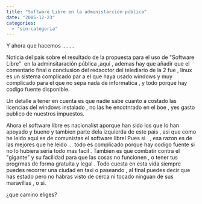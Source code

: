 ```yaml
---
title: "Software Libre en la administarción pública"
date: "2005-12-23"
categories: 
  - "sin-categoria"
---
```


Y ahora que hacemos ........

Noticia del pais sobre el resultado de la propuesta para el uso de "Software Libre"  en la adminsitaración pública ,aqui , ademas hay que añadir que el comentario final o conclusion del redacctor del telediario de la 2 fue , linux es un sistema complicado par a el que haya usado windows y muy complicado para el que no sepa nada de informatica , y todo porque hay codigo fuente disponible.

Un detalle a tener en cuenta es que nadie sabe cuanto a costado las licencias del windows instalado , no las he encotnrado en el boe , yes gasto publico de nuestros impuestos.

Ahora el software libre es nacionalist aporque han sido los que lo han apoyado y bueno y tambien parte dela izquierda de este pais , asi que como he leido aqui es de comunistas el software librel Pues si   , esa razon es de las mejores que he leido ... todo es complicado porque hay codigo fuente si no lo hubiera seria todo mas facil . Tambien es que combatir contra el "gigante" y su facilidad para que las cosas no funcionen , o tener tus progrmas de forma gratuita y legal . Todo cuesta en esta vida siempre puedes recorrer una ciudad en taxi o paseando , al final puedes decir que has estado pero no habras visto de cerca ni tocado ninguan de sus maravillas , o si.

¿que camino eliges?
